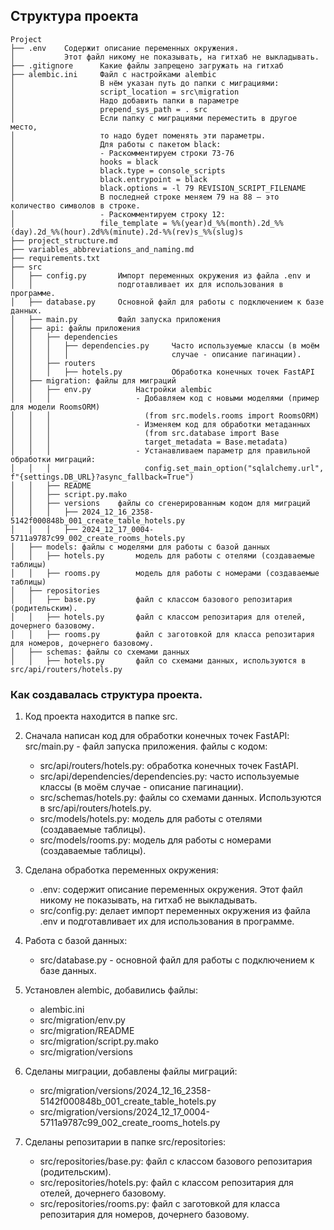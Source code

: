 ## Структура проекта

```
Project
├── .env    Содержит описание переменных окружения. 
│           Этот файл никому не показывать, на гитхаб не выкладывать.
├── .gitignore      Какие файлы запрещено загружать на гитхаб
├── alembic.ini     Файл с настройками alembic
│                   В нём указан путь до папки с миграциями:
│                   script_location = src\migration
│                   Надо добавить папки в параметре
│                   prepend_sys_path = . src
│                   Если папку с миграциями переместить в другое место,
│                   то надо будет поменять эти параметры.
│                   Для работы с пакетом black:
│                   - Раскомментируем строки 73-76
│                   hooks = black
│                   black.type = console_scripts
│                   black.entrypoint = black
│                   black.options = -l 79 REVISION_SCRIPT_FILENAME
│                   В последней строке меняем 79 на 88 – это количество символов в строке.
│                   - Раскомментируем строку 12:
│                   file_template = %%(year)d_%%(month).2d_%%(day).2d_%%(hour).2d%%(minute).2d-%%(rev)s_%%(slug)s
├── project_structure.md
├── variables_abbreviations_and_naming.md
├── requirements.txt
├── src
│   ├── config.py       Импорт переменных окружения из файла .env и 
│   │                   подготавливает их для использования в программе.
│   ├── database.py     Основной файл для работы с подключением к базе данных.
│   ├── main.py         Файл запуска приложения
│   ├── api: файлы приложения
│   │   ├── dependencies
│   │   │   ├── dependencies.py     Часто используемые классы (в моём 
│   │   │   │                       случае - описание пагинации).
│   │   ├── routers
│   │   │   ├── hotels.py           Обработка конечных точек FastAPI
│   ├── migration: файлы для миграций
│   │   ├── env.py          Настройки alembic
│   │   │                   - Добавляем код с новыми моделями (пример для модели RoomsORM)
│   │   │                     (from src.models.rooms import RoomsORM)
│   │   │                   - Изменяем код для обработки метаданных
│   │   │                     (from src.database import Base
│   │   │                     target_metadata = Base.metadata)
│   │   │                   - Устанавливаем параметр для правильной обработки миграций:
│   │   │                     config.set_main_option("sqlalchemy.url", f"{settings.DB_URL}?async_fallback=True")
│   │   ├── README
│   │   ├── script.py.mako
│   │   ├── versions    файлы со сгенерированным кодом для миграций
│   │   │   ├── 2024_12_16_2358-5142f000848b_001_create_table_hotels.py
│   │   │   ├── 2024_12_17_0004-5711a9787c99_002_create_rooms_hotels.py
│   ├── models: файлы с моделями для работы с базой данных
│   │   ├── hotels.py       модель для работы с отелями (создаваемые таблицы)
│   │   ├── rooms.py        модель для работы с номерами (создаваемые таблицы)
│   ├── repositories
│   │   ├── base.py         файл с классом базового репозитария (родительским).
│   │   ├── hotels.py       файл с классом репозитария для отелей, дочернего базовому.
│   │   ├── rooms.py        файл с заготовкой для класса репозитария для номеров, дочернего базовому.
│   ├── schemas: файлы со схемами данных
│   │   ├── hotels.py       файл со схемами данных, используются в src/api/routers/hotels.py
```

### Как создавалась структура проекта.

1. Код проекта находится в папке src.

2. Сначала написан код для обработки конечных точек FastAPI:
src/main.py - файл запуска приложения.
файлы с кодом:
    - src/api/routers/hotels.py: обработка конечных точек FastAPI.
    - src/api/dependencies/dependencies.py: часто используемые классы (в моём случае - описание пагинации).
    - src/schemas/hotels.py: файлы со схемами данных. Используются в src/api/routers/hotels.py.
    - src/models/hotels.py: модель для работы с отелями (создаваемые таблицы).
    - src/models/rooms.py: модель для работы с номерами (создаваемые таблицы).

3. Сделана обработка переменных окружения:
    - .env: содержит описание переменных окружения. Этот файл никому не показывать, на гитхаб не выкладывать.
    - src/config.py: делает импорт переменных окружения из файла .env и подготавливает их для использования в программе.

4. Работа с базой данных:
    - src/database.py - основной файл для работы с подключением к базе данных.

5. Установлен alembic, добавились файлы:
    - alembic.ini
    - src/migration/env.py
    - src/migration/README
    - src/migration/script.py.mako
    - src/migration/versions

6. Сделаны миграции, добавлены файлы миграций:
    - src/migration/versions/2024_12_16_2358-5142f000848b_001_create_table_hotels.py
    - src/migration/versions/2024_12_17_0004-5711a9787c99_002_create_rooms_hotels.py

7. Сделаны репозитарии в папке src/repositories:
    - src/repositories/base.py: файл с классом базового репозитария (родительским).
    - src/repositories/hotels.py: файл с классом репозитария для отелей, дочернего базовому.
    - src/repositories/rooms.py: файл с заготовкой для класса репозитария для номеров, дочернего базовому.
